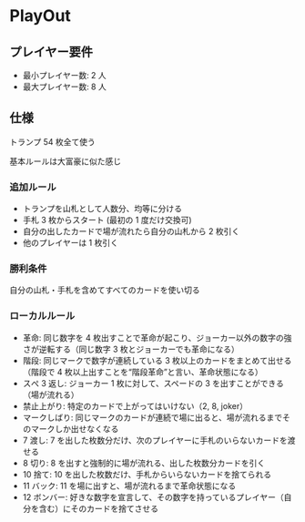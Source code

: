 # PlayOut

## プレイヤー要件

- 最小プレイヤー数: 2 人
- 最大プレイヤー数: 8 人

## 仕様

トランプ 54 枚全て使う

基本ルールは大富豪に似た感じ

### 追加ルール

- トランプを山札として人数分、均等に分ける
- 手札 3 枚からスタート (最初の 1 度だけ交換可)
- 自分の出したカードで場が流れたら自分の山札から 2 枚引く
- 他のプレイヤーは 1 枚引く

### 勝利条件

自分の山札・手札を含めてすべてのカードを使い切る

### ローカルルール

- 革命: 同じ数字を 4 枚出すことで革命が起こり、ジョーカー以外の数字の強さが逆転する（同じ数字 3 枚とジョーカーでも革命になる）
- 階段: 同じマークで数字が連続している 3 枚以上のカードをまとめて出せる（階段で 4 枚以上出すことを“階段革命”と言い、革命状態になる）
- スぺ 3 返し: ジョーカー 1 枚に対して、スペードの 3 を出すことができる（場が流れる）
- 禁止上がり: 特定のカードで上がってはいけない（2, 8, joker）
- マークしばり: 同じマークのカードが連続で場に出ると、場が流れるまでそのマークしか出せなくなる
- 7 渡し: 7 を出した枚数分だけ、次のプレイヤーに手札のいらないカードを渡せる
- 8 切り: 8 を出すと強制的に場が流れる、出した枚数分カードを引く
- 10 捨て: 10 を出した枚数だけ、手札からいらないカードを捨てられる
- 11 バック: 11 を場に出すと、場が流れるまで革命状態になる
- 12 ボンバー: 好きな数字を宣言して、その数字を持っているプレイヤー（自分を含む）にそのカードを捨てさせる
